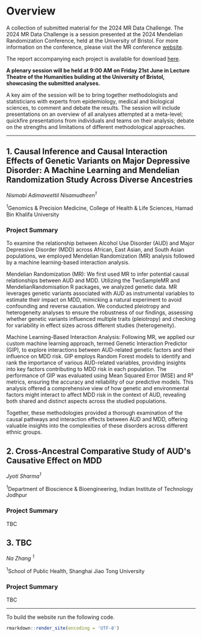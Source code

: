# Overview
A collection of submitted material for the 2024 MR Data Challenge. The 2024 MR Data Challenge is a session presented at the 2024 Mendelian Randomization Conference, held at the University of Bristol. For more information on the conference, please visit the MR conference [website](https://www.mendelianrandomization.org.uk/).

The report accompanying each project is available for download [here](https://github.com/CYShapland/MRChallenge2024/Projects).

**A plenary session will be held at 9:00 AM on Friday 21st June in Lecture Theatre of the Humanities building at the University of Bristol, showcasing the submitted analyses.**

A key aim of the session will be to bring together methodologists and statisticians with experts from epidemiology, medical and biological sciences, to comment and debate the results. The session will include presentations on an overview of all analyses attempted at a meta-level; quickfire presentations from individuals and teams on their analysis; debate on the strengths and limitations of different methodological approaches.

---

## 1. Causal Inference and Causal Interaction Effects of Genetic Variants on Major Depressive Disorder: A Machine Learning and Mendelian Randomization Study Across Diverse Ancestries

*Nismabi Adimaveettil Nisamudheen<sup>1</sup>*

<sup>1</sup>Genomics & Precision Medicine, College of Health & Life Sciences, Hamad Bin Khalifa University 

### Project Summary

To examine the relationship between Alcohol Use Disorder (AUD) and Major Depressive Disorder (MDD) across African, East Asian, and South Asian populations, we employed Mendelian Randomization (MR) analysis followed by a machine learning-based interaction analysis.

Mendelian Randomization (MR): We first used MR to infer potential causal relationships between AUD and MDD. Utilizing the TwoSampleMR and MendelianRandomisation R packages, we analyzed genetic data. MR leverages genetic variants associated with AUD as instrumental variables to estimate their impact on MDD, mimicking a natural experiment to avoid confounding and reverse causation. We conducted pleiotropy and heterogeneity analyses to ensure the robustness of our findings, assessing whether genetic variants influenced multiple traits (pleiotropy) and checking for variability in effect sizes across different studies (heterogeneity).

Machine Learning-Based Interaction Analysis: Following MR, we applied our custom machine learning approach, termed Genetic Interaction Predictor (GIP), to explore interactions between AUD-related genetic factors and their influence on MDD risk. GIP employs Random Forest models to identify and rank the importance of various AUD-related variables, providing insights into key factors contributing to MDD risk in each population. The performance of GIP was evaluated using Mean Squared Error (MSE) and R² metrics, ensuring the accuracy and reliability of our predictive models. This analysis offered a comprehensive view of how genetic and environmental factors might interact to affect MDD risk in the context of AUD, revealing both shared and distinct aspects across the studied populations.

Together, these methodologies provided a thorough examination of the causal pathways and interaction effects between AUD and MDD, offering valuable insights into the complexities of these disorders across different ethnic groups.

## 2. Cross-Ancestral Comparative Study of AUD's Causative Effect on MDD

*Jyoti Sharma<sup>1</sup>*

<sup>1</sup>Department of Bioscience & Bioengineering, Indian Institute of Technology Jodhpur 

### Project Summary

TBC

## 3. TBC

*Na Zhang <sup>1</sup>*

<sup>1</sup>School of Public Health, Shanghai Jiao Tong University

### Project Summary

TBC

---

To build the website run the following code.
``` r
rmarkdown::render_site(encoding = 'UTF-8')
```
